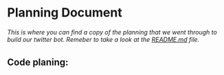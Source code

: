 # Planning Document

###### This is where you can find a copy of the planning that we went through to build our twitter bot. Remeber to take a look at the [README.md](https://github.com/Joshuah143/twitterbot-video/blob/9d395ced81bb78e3ae37f8e09a8625a63850a015/README.md) file.

## Code planing:
       